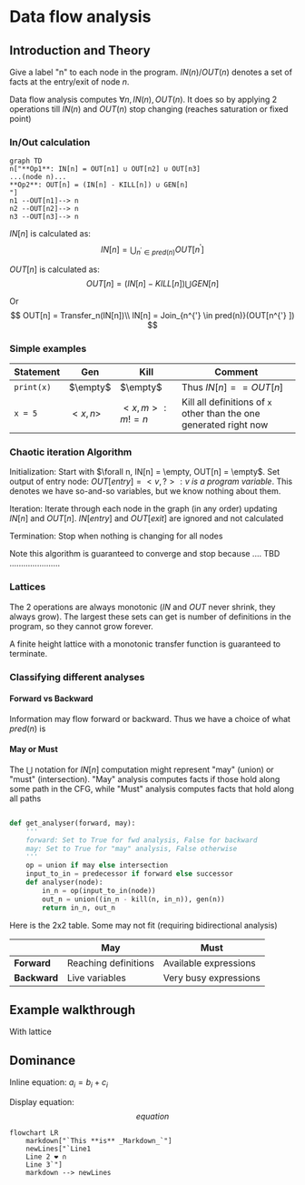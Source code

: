 
# Data flow analysis

## Introduction and Theory
Give a label "n" to each node in the program.
$IN(n)$/$OUT(n)$ denotes a set of facts at the entry/exit of node $n$.

Data flow analysis computes $∀n, IN(n), OUT(n)$. It does so by applying 2 operations till $IN(n)$ and $OUT(n)$ stop changing (reaches saturation or fixed point)

### In/Out calculation

```mermaid
graph TD
n["**Op1**: IN[n] = OUT[n1] ∪ OUT[n2] ∪ OUT[n3]
...(node n)...
**Op2**: OUT[n] = (IN[n] - KILL[n]) ∪ GEN[n]
"]
n1 --OUT[n1]--> n
n2 --OUT[n2]--> n
n3 --OUT[n3]--> n
```

$IN[n]$ is calculated as:
$$
IN[n] =\bigcup_{n^{'} \in pred(n)} OUT[n^{'}]
$$

$OUT[n]$ is calculated as:
$$
OUT[n] = (IN[n] - KILL[n]) \bigcup GEN[n]
$$

Or
$$
OUT[n] = Transfer_n(IN[n])\\
IN[n] = Join_{n^{'} \in pred(n)}(OUT[n^{'} ])
$$

### Simple examples


| Statement | Gen | Kill | Comment
| -------- | ------- | ------- | ------- |
| `print(x)` | $\empty$ | $\empty$ | Thus $IN[n] == OUT[n]$
| `x = 5` | ${<x,n>}$ | ${<x,m>: m!=n}$ | Kill all definitions of `x` other than the one generated right now |


### Chaotic iteration Algorithm
Initialization:
Start with $\forall n, IN[n] = \empty, OUT[n] = \empty$.
Set output of entry node: $OUT[entry] = {<v, ?> : v\ is\ a\ program\ variable}$. This denotes we have so-and-so variables, but we know nothing about them.

Iteration:
Iterate through each node in the graph (in any order) updating $IN[n]$ and $OUT[n]$. $IN[entry]$ and $OUT[exit]$ are ignored and not calculated


Termination:
Stop when nothing is changing for all nodes

Note this algorithm is guaranteed to converge and stop because  .... TBD ......................

### Lattices
The 2 operations are always monotonic ($IN$ and $OUT$ never shrink, they always grow). The largest these sets can get is number of definitions in the program, so they cannot grow forever.

A finite height lattice with a monotonic transfer function is guaranteed to terminate.


### Classifying different analyses

#### Forward vs Backward
Information may flow forward or backward. Thus we have a choice of what $pred(n)$ is

#### May or Must
The $\bigcup$ notation for $IN[n]$ computation might represent "may" (union) or "must" (intersection). "May" analysis computes facts if those hold along some path in the CFG, while "Must" analysis computes facts that hold along all paths

```python

def get_analyser(forward, may):
    '''
    forward: Set to True for fwd analysis, False for backward
    may: Set to True for "may" analysis, False otherwise
    '''
    op = union if may else intersection
    input_to_in = predecessor if forward else successor
    def analyser(node):
        in_n = op(input_to_in(node))
        out_n = union((in_n - kill(n, in_n)), gen(n))
        return in_n, out_n

```

Here is the 2x2 table. Some may not fit (requiring bidirectional analysis)

|     | May | Must |
| -------- | ------- |  ------- |
| **Forward**  | Reaching definitions    | Available expressions
| **Backward** | Live variables     | Very busy expressions


## Example walkthrough
With lattice


## Dominance



Inline equation: $a_i = b_i+c_i$

Display equation: $$equation$$

```mermaid
flowchart LR
    markdown["`This **is** _Markdown_`"]
    newLines["`Line1
    Line 2 ❤ ∩
    Line 3`"]
    markdown --> newLines
```